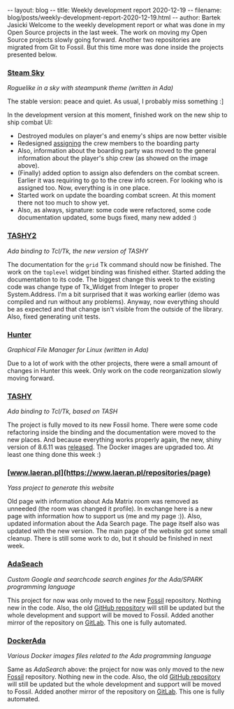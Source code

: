 -- layout: blog
-- title: Weekly development report 2020-12-19
-- filename: blog/posts/weekly-development-report-2020-12-19.html
-- author: Bartek Jasicki
Welcome to the weekly development report or what was done in my Open Source
projects in the last week. The work on moving my Open Source projects slowly
going forward. Another two repositories are migrated from Git to Fossil. But
this time more was done inside the projects presented below.

### [Steam Sky](https://thindil.itch.io/steam-sky)

*Roguelike in a sky with steampunk theme (written in Ada)*

The stable version: peace and quiet. As usual, I probably miss something :\]

In the development version at this moment, finished work on the new ship to
ship combat UI:

* Destroyed modules on player's and enemy's ships are now better visible
* Redesigned [assigning](https://imgur.com/E7pVBK2) the crew members to the
  boarding party
* Also, information about the boarding party was moved to the general
  information about the player's ship crew (as showed on the image above).
* (Finally) added option to assign also defenders on the combat screen.
  Earlier it was requiring to go to the crew info screen. For looking who is
  assigned too. Now, everything is in one place.
* Started work on update the boarding combat screen. At this moment there not
  too much to show yet.
* Also, as always, signature: some code were refactored, some code
  documentation updated, some bugs fixed, many new added :)

### [TASHY2](https://www.laeran.pl/repositories/tashy2)

*Ada binding to Tcl/Tk, the new version of TASHY*

The documentation for the `grid` Tk command should now be finished. The work on
the `toplevel` widget binding was finished either. Started adding the
documentation to its code. The biggest change this week to the existing code
was change type of Tk\_Widget from Integer to proper System.Address. I'm a bit
surprised that it was working earlier (demo was compiled and run without any
problems). Anyway, now everything should be as expected and that change isn't
visible from the outside of the library. Also, fixed generating unit tests.

### [Hunter](https://github.com/thindil/hunter)

*Graphical File Manager for Linux (written in Ada)*

Due to a lot of work with the other projects, there were a small amount of
changes in Hunter this week. Only work on the code reorganization slowly moving
forward.

### [TASHY](https://www.laeran.pl/repositories/tashy)

*Ada binding to Tcl/Tk, based on TASH*

The project is fully moved to its new Fossil home. There were some code
refactoring inside the binding and the documentation were moved to the new
places. And because everything works properly again, the new, shiny version of
8.6.11 was [released](https://www.laeran.pl/repositories/tashy/wiki?name=Download).
The Docker images are upgraded too. At least one thing done this week :)

### [www.laeran.pl](https://www.laeran.pl/repositories/page)

*Yass project to generate this website*

Old page with information about Ada Matrix room was removed as unneeded (the
room was changed it profile). In exchange here is a new page with information
how to support us (me and my page :)). Also, updated information about the Ada
Search page. The page itself also was updated with the new version. The main
page of the website got some small cleanup. There is still some work to do, but
it should be finished in next week.

### [AdaSeach](https://www.laeran.pl/repositories/adasearch)

*Custom Google and searchcode search engines for the Ada/SPARK programming
language*

This project for now was only moved to the new [Fossil](https://www.laeran.pl/repositories/adasearch)
repository. Nothing new in the code. Also, the old [GitHub repository](https://github.com/thindil/adasearch)
will still be updated but the whole development and support will be moved to
Fossil. Added another mirror of the repository on [GitLab](https://gitlab.com/thindil/adasearch).
This one is fully automated.

### [DockerAda](https://www.laeran.pl/repositories/dockerada)

*Various Docker images files related to the Ada programming language*

Same as *AdaSearch* above: the project for now was only moved to the
new [Fossil](https://www.laeran.pl/repositories/dockerada) repository.
Nothing new in the code. Also, the old [GitHub repository](https://github.com/thindil/dockerada)
will still be updated but the whole development and support will be moved to
Fossil. Added another mirror of the repository on [GitLab](https://gitlab.com/thindil/dockerada).
This one is fully automated.
